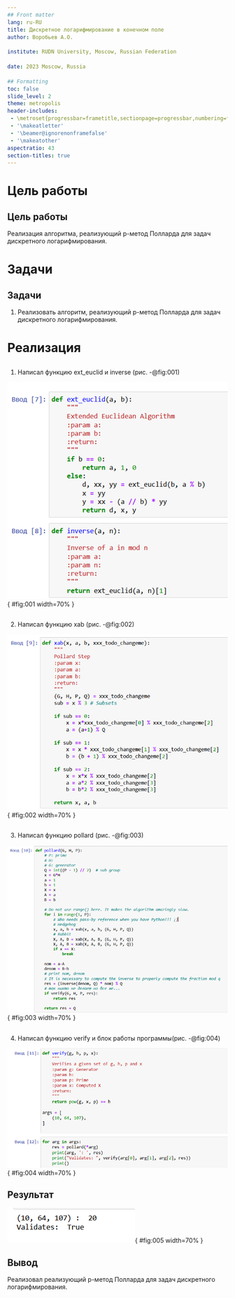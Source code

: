 ```yaml
---
## Front matter
lang: ru-RU
title: Дискретное логарифмирование в конечном поле
author: Воробьев А.О.

institute: RUDN University, Moscow, Russian Federation

date: 2023 Moscow, Russia

## Formatting
toc: false
slide_level: 2
theme: metropolis
header-includes:
 - \metroset{progressbar=frametitle,sectionpage=progressbar,numbering=fraction}
 - '\makeatletter'
 - '\beamer@ignorenonframefalse'
 - '\makeatother'
aspectratio: 43
section-titles: true
---
```


# Цель работы

## Цель работы

Реализация алгоритма, реализующий p-метод Полларда для задач дискретного логарифмирования.

# Задачи

## Задачи

1. Реализовать алгоритм, реализующий p-метод Полларда для задач дискретного логарифмирования.



# Реализация

##

1. Написал функцию ext_euclid и inverse (рис. -@fig:001)

![Функция для расширенного алгоритма Евклида и обратного значнения](../image/1.png?raw=true){ #fig:001 width=70% }

##

2. Написал функцию xab  (рис. -@fig:002)

![Функция xab](../image/2.png?raw=true){ #fig:002 width=70% }

##

3. Написал функцию pollard (рис. -@fig:003)

![Функция для алгоритма pollard](../image/3.png?raw=true){ #fig:003 width=70% }

##

4. Написал функцию verify и блок работы программы(рис. -@fig:004)

![Функция verify и блок работы программы](../image/4.png?raw=true){ #fig:004 width=70% }


## Результат

![Результат алгоритма](../image/5.png?raw=true){ #fig:005 width=70% }


## Вывод


Реализовал реализующий p-метод Полларда для задач дискретного логарифмирования.
